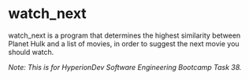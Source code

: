 # watch_next

watch_next is a program that determines the highest similarity between Planet Hulk and a list of movies, in order to suggest the next movie you should watch.

_Note: This is for HyperionDev Software Engineering Bootcamp Task 38._
